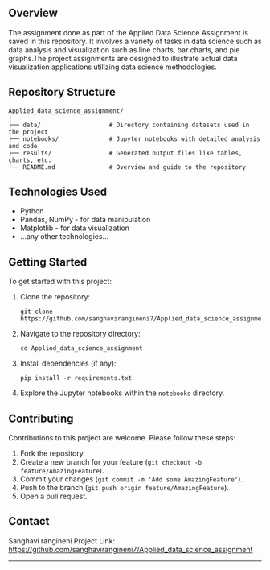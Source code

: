  
## Overview
 The assignment done as part of the Applied Data Science Assignment is saved in this repository. It involves a variety of tasks in data science such as data analysis and visualization such as line charts, bar charts, and pie graphs.The project assignments are designed to illustrate actual data visualization applications utilizing data science methodologies.


## Repository Structure
```
Applied_data_science_assignment/
│
├── data/                   # Directory containing datasets used in the project
├── notebooks/              # Jupyter notebooks with detailed analysis and code
├── results/                # Generated output files like tables, charts, etc.
└── README.md               # Overview and guide to the repository
```

## Technologies Used
- Python
- Pandas, NumPy - for data manipulation
- Matplotlib - for data visualization
- ...any other technologies...

## Getting Started
To get started with this project:
1. Clone the repository:
   ```
   git clone https://github.com/sanghavirangineni7/Applied_data_science_assignment.git
   ```
2. Navigate to the repository directory:
   ```
   cd Applied_data_science_assignment
   ```
3. Install dependencies (if any):
   ```
   pip install -r requirements.txt
   ```
4. Explore the Jupyter notebooks within the `notebooks` directory.

## Contributing
Contributions to this project are welcome. Please follow these steps:
1. Fork the repository.
2. Create a new branch for your feature (`git checkout -b feature/AmazingFeature`).
3. Commit your changes (`git commit -m 'Add some AmazingFeature'`).
4. Push to the branch (`git push origin feature/AmazingFeature`).
5. Open a pull request.

## Contact
 Sanghavi rangineni
Project Link: https://github.com/sanghavirangineni7/Applied_data_science_assignment

---
